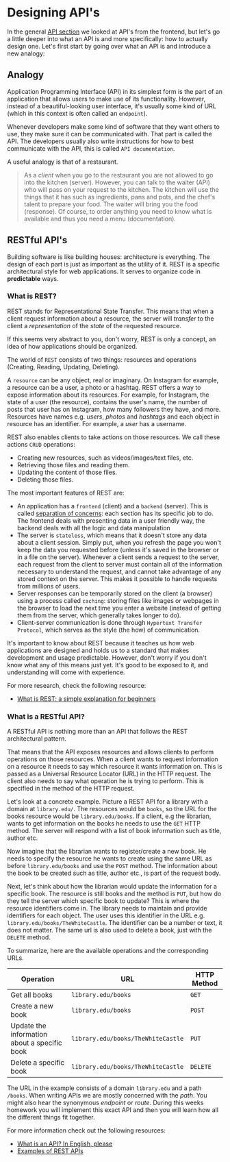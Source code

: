 # Designing API's

In the general [API section](/api.md) we looked at API's from the frontend, but let's go a little deeper into what an API is and more specifically: how to actually design one. Let's first start by going over what an API is and introduce a new analogy:

## Analogy
Application Programming Interface (API) in its simplest form is the part of an application that allows users to make use of its functionality. However, instead of a beautiful-looking user interface, it's usually some kind of URL (which in this context is often called an `endpoint`).

Whenever developers make some kind of software that they want others to use, they make sure it can be communicated with. That part is called the API. The developers usually also write instructions for how to best communicate with the API, this is called `API documentation`.

A useful analogy is that of a restaurant.

> As a _client_ when you go to the restaurant you are not allowed to go into the kitchen (server). However, you can talk to the waiter (API) who will pass on your request to the kitchen. The kitchen will use the things that it has such as ingredients, pans and pots, and the chef's talent to prepare your food. The waiter will bring you the food (response). Of course, to order anything you need to know what is available and thus you need a menu (documentation).

## RESTful API's
Building software is like building houses: architecture is everything. The design of each part is just as important as the utility of it. REST is a specific architectural style for web applications. It serves to organize code in **predictable** ways.

### What is REST?
REST stands for Representational State Transfer. This means that when a client request information about a resource, the server will _transfer_ to the client a _representation_ of the _state_ of the requested resource.

If this seems very abstract to you, don't worry, REST is only a concept, an idea of how applications should be organized.

The world of `REST` consists of two things: resources and operations (Creating, Reading, Updating, Deleting).

A `resource` can be any object, real or imaginary. On Instagram for example, a resource can be a user, a photo or a hashtag. REST offers a way to expose information about its resources. For example, for Instagram, the state of a user (the resource), contains the user's name, the number of posts that user has on Instagram, how many followers they have, and more. Resources have names e.g. _users_, _photos_ and _hashtags_ and each object in resource has an identifier. For example, a _user_ has a username.

REST also enables clients to take actions on those resources. We call these actions `CRUD` operations:

- Creating new resources, such as videos/images/text files, etc.
- Retrieving those files and reading them.
- Updating the content of those files.
- Deleting those files.

The most important features of REST are:

- An application has a `frontend` (client) and a `backend` (server). This is called [separation of concerns](https://medium.com/machine-words/separation-of-concerns-1d735b703a60): each section has its specific job to do. The frontend deals with presenting data in a user friendly way, the backend deals with all the logic and data manipulation
- The server is `stateless`, which means that it doesn't store any data about a client session. Simply put, when you refresh the page you won't keep the data you requested before (unless it's saved in the browser or in a file on the server). Whenever a client sends a request to the server, each request from the client to server must contain all of the information necessary to understand the request, and cannot take advantage of any stored context on the server. This makes it possible to handle requests from millions of users.
- Server responses can be temporarily stored on the client (a browser) using a process called `caching`: storing files like images or webpages in the browser to load the next time you enter a website (instead of getting them from the server, which generally takes longer to do).
- Client-server communication is done through `Hypertext Transfer Protocol`, which serves as the style (the how) of communication.

It's important to know about REST because it teaches us how web applications are designed and holds us to a standard that makes development and usage predictable. However, don't worry if you don't know what any of this means just yet. It's good to be exposed to it, and understanding will come with experience.

For more research, check the following resource:

- [What is REST: a simple explanation for beginners](https://medium.com/extend/what-is-rest-a-simple-explanation-for-beginners-part-1-introduction-b4a072f8740f)

### What is a RESTful API?
A RESTful API is nothing more than an API that follows the REST architectural pattern.

That means that the API exposes resources and allows clients to perform operations on those resources. When a client wants to request information on a resource it needs to say which resource it wants information on. This is passed as a Universal Resource Locator (URL) in the HTTP request. The client also needs to say what operation he is trying to perform. This is specified in the method of the HTTP request.

Let's look at a concrete example. Picture a REST API for a library with a domain at `library.edu/`. The resources would be `books`, so the URL for the books resource would be `library.edu/books`. If a client, e.g the librarian, wants to get information on the books he needs to use the `GET` HTTP method. The server will respond with a list of book information such as title, author etc.

Now imagine that the librarian wants to register/create a new book. He needs to specify the resource he wants to create using the same URL as before `library.edu/books` and use the `POST` method. The information about the book to be created such as title, author etc., is part of the request body.

Next, let's think about how the librarian would update the information for a specific book. The resource is still books and the method is `PUT`, but how do they tell the server which specific book to update? This is where the resource identifiers come in.
The library needs to maintain and provide identifiers for each object. The user uses this identifier in the URL e.g. `library.edu/books/TheWhiteCastle`. The identifier can be a number or text, it does not matter. The same url is also used to delete a book, just with the `DELETE` method.

To summarize, here are the available operations and the corresponding URLs.

| Operation                                    | URL                                | HTTP Method |
| -------------------------------------------- | ---------------------------------- | ----------- |
| Get all books                                | `library.edu/books`                | `GET`       |
| Create a new book                            | `library.edu/books`                | `POST`      |
| Update the information about a specific book | `library.edu/books/TheWhiteCastle` | `PUT`       |
| Delete a specific book                       | `library.edu/books/TheWhiteCastle` | `DELETE`    |

The URL in the example consists of a domain `library.edu` and a path `/books`. When writing APIs we are mostly concerned with the _path_. You might also hear the synonymous _endpoint_ or _route_. During this weeks homework you will implement this exact API and then you will learn how all the different things fit together.

For more information check out the following resources:

- [What is an API? In English, please](https://medium.freecodecamp.org/what-is-an-api-in-english-please-b880a3214a82)
- [Examples of REST APIs](https://nordicapis.com/5-examples-of-apis-we-use-in-our-everyday-lives/)


